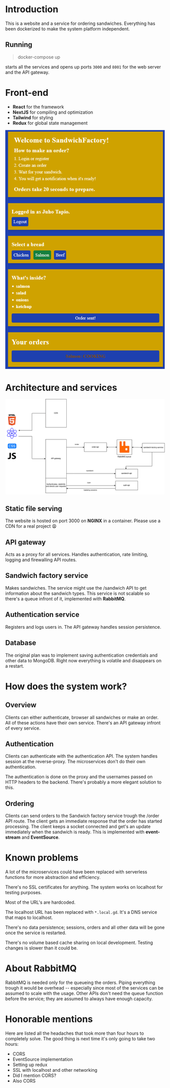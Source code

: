 # Introduction

This is a website and a service for ordering sandwiches. Everything has been dockerized to make the system platform independent.

## Running

> docker-compose up

starts all the services and opens up ports `3000` and `8001` for the web server and the API gateway.

# Front-end

- **React** for the framework
- **NextJS** for compiling and optimization
- **Tailwind** for styling
- **Redux** for global state management

![](./resources/web-ui.png)


# Architecture and services

![](./resources/architecture.png)

## Static file serving

The website is hosted on port 3000 on **NGINX** in a container. Please use a CDN for a real project 😩

## API gateway

Acts as a proxy for all services. Handles authentication, rate limiting, logging and firewalling API routes.

## Sandwich factory service

Makes sandwiches. The service might use the /sandwich API to get information about the sandwich types. This service is not scalable so there's a queue infront of it, implemented with **RabbitMQ**.

## Authentication service

Registers and logs users in. The API gateway handles session persistence.

## Database

The original plan was to implement saving authentication credentials and other data to MongoDB. Right now everything is volatile and disappears on a restart.

# How does the system work?

## Overview

Clients can either authenticate, browser all sandwiches or make an order. All of these actions have their own service. There's an API gateway infront of every service.

## Authentication

Clients can authenticate with the authentication API. The system handles session at the reverse-proxy. The microservices don't do their own authentication.

The authentication is done on the proxy and the usernames passed on HTTP headers to the backend. There's probably a more elegant solution to this.

## Ordering

Clients can send orders to the Sandwich factory service trough the /order API route. The client gets an immediate response that the order has started processing. The client keeps a socket connected and get's an update immediately when the sandwich is ready. This is implemented with **event-stream** and **EventSource**.

# Known problems

A lot of the microservices could have been replaced with serverless functions for more abstraction and efficiency.

There's no SSL certificates for anything. The system works on localhost for testing purposes.

Most of the URL's are hardcoded.

The localhost URL has been replaced with `*.local.gd`. It's a DNS service that maps to localhost.

There's no data persistence; sessions, orders and all other data will be gone once the service is restarted.

There's no volume based cache sharing on local development. Testing changes is slower than it could be.

# About RabbitMQ

RabbitMQ is needed only for the queueing the orders. Piping everything trough it would be overhead -- especially since most of the services can be assumed to scale with the usage. Other APIs don't need the queue function before the service; they are assumed to always have enough capacity.

# Honorable mentions

Here are listed all the headaches that took more than four hours to completely solve. The good thing is next time it's only going to take two hours:
- CORS
- EventSource implementation
- Setting up redux
- SSL with localhost and other networking
- Did I mention CORS?
- Also CORS